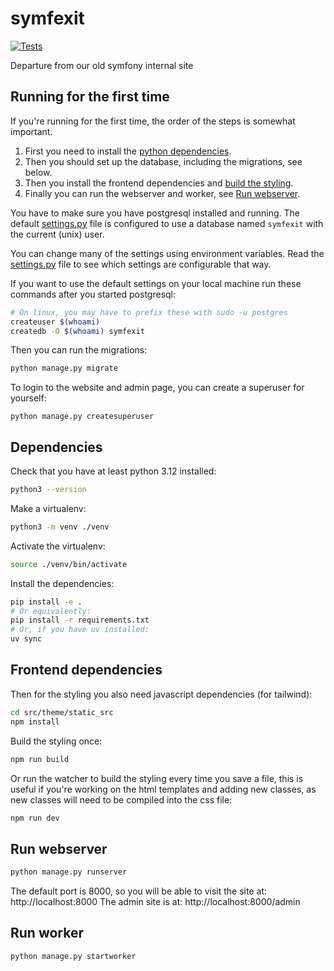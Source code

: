 # symfexit

[![Tests](https://github.com/roodjong/symfexit/actions/workflows/test.yml/badge.svg)](https://github.com/roodjong/symfexit/actions/workflows/test.yml)

Departure from our old symfony internal site

## Running for the first time

If you're running for the first time, the order of the steps is somewhat important.

1. First you need to install the [python dependencies](#dependencies).
2. Then you should set up the database, including the migrations, see below.
3. Then you install the frontend dependencies and [build the styling](#frontend-dependencies).
4. Finally you can run the webserver and worker, see [Run webserver](#run-webserver).

You have to make sure you have postgresql installed and running.
The default [settings.py](symfexit/root/settings.py) file is configured to use a database named `symfexit` with the current (unix) user.

You can change many of the settings using environment variables.
Read the [settings.py](symfexit/root/settings.py) file to see which settings are configurable that way.

If you want to use the default settings on your local machine run these commands after you started postgresql:

```bash
# On linux, you may have to prefix these with sudo -u postgres
createuser $(whoami)
createdb -O $(whoami) symfexit
```

Then you can run the migrations:

```bash
python manage.py migrate
```

To login to the website and admin page, you can create a superuser for yourself:
```
python manage.py createsuperuser
```

## Dependencies

Check that you have at least python 3.12 installed:

```bash
python3 --version
```

Make a virtualenv:

```bash
python3 -m venv ./venv
```

Activate the virtualenv:

```bash
source ./venv/bin/activate
```

Install the dependencies:

```bash
pip install -e .
# Or equivalently:
pip install -r requirements.txt
# Or, if you have uv installed:
uv sync
```

## Frontend dependencies

Then for the styling you also need javascript dependencies (for tailwind):

```bash
cd src/theme/static_src
npm install
```

Build the styling once:

```bash
npm run build
```

Or run the watcher to build the styling every time you save a file, this is useful if you're working on the html templates and adding new classes, as new classes will need to be compiled into the css file:

```bash
npm run dev
```

## Run webserver

```bash
python manage.py runserver
```

The default port is 8000, so you will be able to visit the site at: http://localhost:8000
The admin site is at: http://localhost:8000/admin

## Run worker

```bash
python manage.py startworker
```
